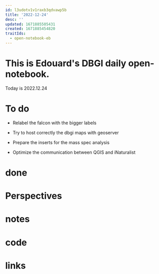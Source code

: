 ```yaml
---
id: l3udotv1v1raxb3qdvawp5b
title: '2022-12-24'
desc: ''
updated: 1671885505431
created: 1671885454820
traitIds:
  - open-notebook-eb
---
```


# This is Edouard's DBGI daily open-notebook.

Today is 2022.12.24

# To do

- Relabel the falcon with the bigger labels

- Try to host correctly the dbgi maps with geoserver

- Prepare the inserts for the mass spec analysis

- Optimize the communication between QGIS and iNaturalist

# done

# Perspectives

# notes

# code

# links


